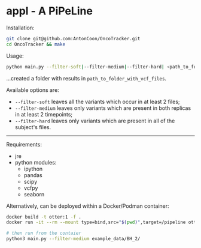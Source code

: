 # appl - A PiPeLine

Installation:
```bash
git clone git@github.com:AntonCoon/OncoTracker.git
cd OncoTracker && make
```

Usage:
```bash
python main.py --filter-soft|--filter-medium|--filter-hard| <path_to_folder_with_vcf_files>
```
...created a folder with results in `path_to_folder_with_vcf_files`.

Available options are:
- `--filter-soft` leaves all the variants which occur in at least 2 files;
- `--filter-medium` leaves only variants which are present in both replicas in at least 2 timepoints;
- `--filter-hard` leaves only variants which are present in all of the subject's files.



---

Requirements:
- jre
- python modules:
    - ipython
    - pandas
    - scipy
    - vcfpy
    - seaborn

Alternatively, can be deployed within a Docker/Podman container:
```bash
docker build -t otter:1 -f .
docker run -it --rm --mount type=bind,src="$(pwd)",target=/pipeline otter:1

# then run from the contaier
python3 main.py --filter-medium example_data/BH_2/
```
